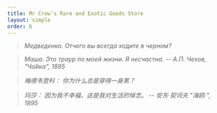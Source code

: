 ```yaml
---
title: Mr Crow's Rare and Exotic Goods Store
layout: simple
order: 6
---
```


>  *Медведенко. Отчего вы всегда ходите в черном?*

>*Маша. Это траур по моей жизни. Я несчастна.  -- А.П. Чехов, "Ча́йка", 1895*

> *梅德韦登科： 你为什么总是穿得一身黑？*

> *玛莎： 因为我不幸福，这是我对生活的悼念。  -- 安东·契诃夫 "海鸥 ", 1895*
